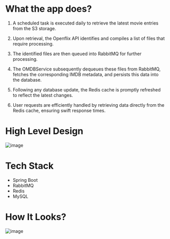 # What the app does?
1. A scheduled task is executed daily to retrieve the latest movie entries from the S3 storage.

2. Upon retrieval, the Openflix API identifies and compiles a list of files that require processing.

3. The identified files are then queued into RabbitMQ for further processing.

4. The OMDBService subsequently dequeues these files from RabbitMQ, fetches the corresponding IMDB metadata, and persists this data into the database.

5. Following any database update, the Redis cache is promptly refreshed to reflect the latest changes.

6. User requests are efficiently handled by retrieving data directly from the Redis cache, ensuring swift response times.

# High Level Design 
![image](https://github.com/saurabh2816/openflixapi/assets/4894058/3f9d0dfb-2909-4f16-aa2e-c68abe7d9f22)

# Tech Stack 
- Spring Boot
- RabbitMQ
- Redis
- MySQL

# How It Looks?
![image](https://github.com/saurabh2816/openflixapi/assets/4894058/dddafc39-c622-47c2-b954-7dbe5495e26e)

